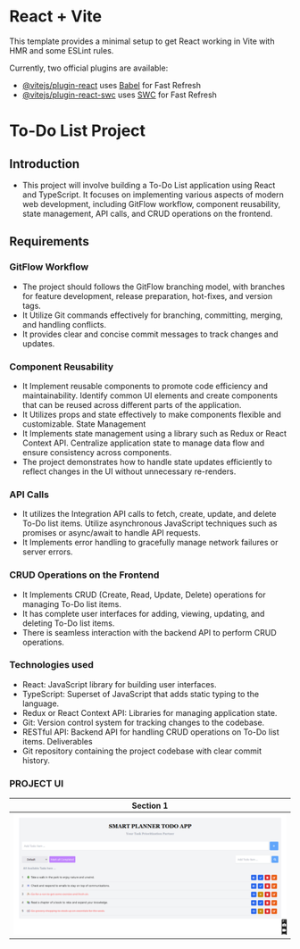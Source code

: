 # React + Vite

This template provides a minimal setup to get React working in Vite with HMR and some ESLint rules.

Currently, two official plugins are available:

- [@vitejs/plugin-react](https://github.com/vitejs/vite-plugin-react/blob/main/packages/plugin-react/README.md) uses [Babel](https://babeljs.io/) for Fast Refresh
- [@vitejs/plugin-react-swc](https://github.com/vitejs/vite-plugin-react-swc) uses [SWC](https://swc.rs/) for Fast Refresh

# To-Do List Project

## Introduction

- This project will involve building a To-Do List application using React and TypeScript. It focuses on implementing various aspects of modern web development, including GitFlow workflow, component reusability, state
  management, API calls, and CRUD operations on the frontend.

## Requirements

### GitFlow Workflow

- The project should follows the GitFlow branching model, with branches for feature
  development, release preparation, hot-fixes, and version tags.
- It Utilize Git commands effectively for branching, committing, merging, and handling
  conflicts.
- It provides clear and concise commit messages to track changes and updates.

### Component Reusability

- It Implement reusable components to promote code efficiency and maintainability.
  Identify common UI elements and create components that can be reused across
  different parts of the application.
- It Utilizes props and state effectively to make components flexible and customizable.
  State Management
- It Implements state management using a library such as Redux or React Context API.
  Centralize application state to manage data flow and ensure consistency across
  components.
- The project demonstrates how to handle state updates efficiently to reflect changes in the UI without unnecessary
  re-renders.

### API Calls

- It utilizes the Integration API calls to fetch, create, update, and delete To-Do list items.
  Utilize asynchronous JavaScript techniques such as promises or async/await to handle
  API requests.
- It Implements error handling to gracefully manage network failures or server errors.

### CRUD Operations on the Frontend

- It Implements CRUD (Create, Read, Update, Delete) operations for managing To-Do list
  items.
- It has complete user interfaces for adding, viewing, updating, and deleting To-Do list items.
- There is seamless interaction with the backend API to perform CRUD operations.

### Technologies used

- React: JavaScript library for building user interfaces.
- TypeScript: Superset of JavaScript that adds static typing to the language.
- Redux or React Context API: Libraries for managing application state.
- Git: Version control system for tracking changes to the codebase.
- RESTful API: Backend API for handling CRUD operations on To-Do list items.
  Deliverables
- Git repository containing the project codebase with clear commit history.

### PROJECT UI

| Section 1                  |
| -------------------------- |
| ![plot](./designs/img.png) |
